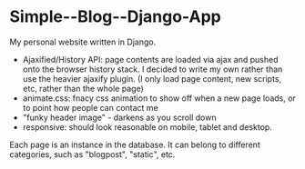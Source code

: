 Simple--Blog--Django-App
========================

My personal website written in Django.

- Ajaxified/History API: page contents are loaded via ajax and pushed onto the browser history stack. I decided to write my own rather than use the heavier ajaxify plugin. (I only load page content, new scripts, etc, rather than the whole page)
- animate.css: fnacy css animation to show off when a new page loads, or to point how people can contact me
- "funky header image" - darkens as you scroll down
- responsive: should look reasonable on mobile, tablet and desktop.

Each page is an instance in the database. It can belong to different categories, such as "blogpost", "static", etc.

